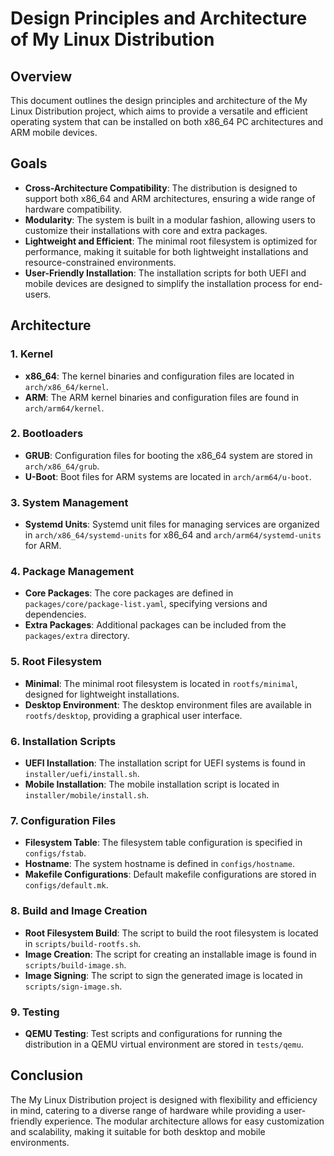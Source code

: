 # Design Principles and Architecture of My Linux Distribution

## Overview
This document outlines the design principles and architecture of the My Linux Distribution project, which aims to provide a versatile and efficient operating system that can be installed on both x86_64 PC architectures and ARM mobile devices.

## Goals
- **Cross-Architecture Compatibility**: The distribution is designed to support both x86_64 and ARM architectures, ensuring a wide range of hardware compatibility.
- **Modularity**: The system is built in a modular fashion, allowing users to customize their installations with core and extra packages.
- **Lightweight and Efficient**: The minimal root filesystem is optimized for performance, making it suitable for both lightweight installations and resource-constrained environments.
- **User-Friendly Installation**: The installation scripts for both UEFI and mobile devices are designed to simplify the installation process for end-users.

## Architecture
### 1. Kernel
- **x86_64**: The kernel binaries and configuration files are located in `arch/x86_64/kernel`.
- **ARM**: The ARM kernel binaries and configuration files are found in `arch/arm64/kernel`.

### 2. Bootloaders
- **GRUB**: Configuration files for booting the x86_64 system are stored in `arch/x86_64/grub`.
- **U-Boot**: Boot files for ARM systems are located in `arch/arm64/u-boot`.

### 3. System Management
- **Systemd Units**: Systemd unit files for managing services are organized in `arch/x86_64/systemd-units` for x86_64 and `arch/arm64/systemd-units` for ARM.

### 4. Package Management
- **Core Packages**: The core packages are defined in `packages/core/package-list.yaml`, specifying versions and dependencies.
- **Extra Packages**: Additional packages can be included from the `packages/extra` directory.

### 5. Root Filesystem
- **Minimal**: The minimal root filesystem is located in `rootfs/minimal`, designed for lightweight installations.
- **Desktop Environment**: The desktop environment files are available in `rootfs/desktop`, providing a graphical user interface.

### 6. Installation Scripts
- **UEFI Installation**: The installation script for UEFI systems is found in `installer/uefi/install.sh`.
- **Mobile Installation**: The mobile installation script is located in `installer/mobile/install.sh`.

### 7. Configuration Files
- **Filesystem Table**: The filesystem table configuration is specified in `configs/fstab`.
- **Hostname**: The system hostname is defined in `configs/hostname`.
- **Makefile Configurations**: Default makefile configurations are stored in `configs/default.mk`.

### 8. Build and Image Creation
- **Root Filesystem Build**: The script to build the root filesystem is located in `scripts/build-rootfs.sh`.
- **Image Creation**: The script for creating an installable image is found in `scripts/build-image.sh`.
- **Image Signing**: The script to sign the generated image is located in `scripts/sign-image.sh`.

### 9. Testing
- **QEMU Testing**: Test scripts and configurations for running the distribution in a QEMU virtual environment are stored in `tests/qemu`.

## Conclusion
The My Linux Distribution project is designed with flexibility and efficiency in mind, catering to a diverse range of hardware while providing a user-friendly experience. The modular architecture allows for easy customization and scalability, making it suitable for both desktop and mobile environments.